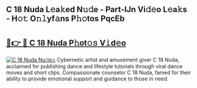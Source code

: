 ## C 18 Nuda L𝚎a𝚔ed N𝚞𝚍e - Part-IJn Vi𝚍𝚎o L𝚎a𝚔s - H𝚘𝚝 O𝚗𝚕yf𝚊ns P𝚑𝚘tos PqcEb

# <h2><a href="http://kf4wev.oniu.top/?m=C+18+Nuda">🔗👉 🔴 C 18 Nuda P𝚑ot𝚘𝚜 V𝚒d𝚎o</a></h2>

[![C 18 Nuda Nu𝚍e𝚜](https://i.imgur.com/0qMVB7G.gif)](http://kf4wev.oniu.top/?m=C+18+Nuda)
Cybernetic artist and amusement giver C 18 Nuda, acclaimed for publishing dance and lifestyle tutorials through viral dance moves and short clips. Compassionate counselor C 18 Nuda, famed for their ability to provide emotional support and guidance to those in need.  
